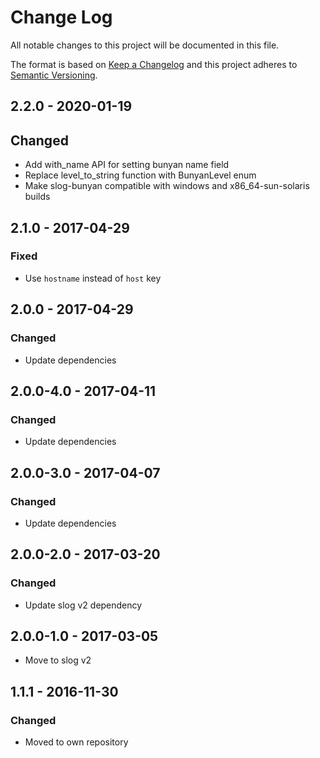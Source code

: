 # Change Log
All notable changes to this project will be documented in this file.

The format is based on [Keep a Changelog](http://keepachangelog.com/)
and this project adheres to [Semantic Versioning](http://semver.org/).

## 2.2.0 - 2020-01-19
## Changed

* Add with_name API for setting bunyan name field
* Replace level_to_string function with BunyanLevel enum
* Make slog-bunyan compatible with windows and x86_64-sun-solaris builds

## 2.1.0 - 2017-04-29
### Fixed

* Use `hostname` instead of `host` key

## 2.0.0 - 2017-04-29
### Changed

* Update dependencies


## 2.0.0-4.0 - 2017-04-11
### Changed

* Update dependencies

## 2.0.0-3.0 - 2017-04-07

### Changed

* Update dependencies

## 2.0.0-2.0 - 2017-03-20
### Changed

* Update slog v2 dependency

## 2.0.0-1.0 - 2017-03-05

* Move to slog v2

## 1.1.1 - 2016-11-30
### Changed

* Moved to own repository
